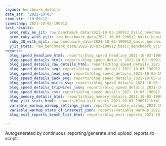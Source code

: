 ```yaml
---
layout: benchmark_details
date_str: '2021-10-03'
time_str: '19:09:12'
timestamp: 2021-10-03-190912
test_results:
  prod_ruby_no_jit: raw_benchmark_data/2021-10-03-190912_basic_benchmark_prod_ruby_no_jit.json
  prod_ruby_with_yjit: raw_benchmark_data/2021-10-03-190912_basic_benchmark_prod_ruby_with_yjit.json
  ruby_30_with_mjit: raw_benchmark_data/2021-10-03-190912_basic_benchmark_ruby_30_with_mjit.json
  yjit_stats: raw_benchmark_data/2021-10-03-190912_basic_benchmark_yjit_stats.json
reports:
  blog_speed_headline_html: reports/blog_speed_headline_2021-10-03-190912.html
  blog_speed_details_html: reports/blog_speed_details_2021-10-03-190912.html
  blog_speed_details_raw_details_html: reports/blog_speed_details_2021-10-03-190912.raw_details.html
  blog_speed_details_svg: reports/blog_speed_details_2021-10-03-190912.svg
  blog_speed_details_head_svg: reports/blog_speed_details_2021-10-03-190912.head.svg
  blog_speed_details_back_svg: reports/blog_speed_details_2021-10-03-190912.back.svg
  blog_speed_details_micro_svg: reports/blog_speed_details_2021-10-03-190912.micro.svg
  blog_speed_details_tripwires_json: reports/blog_speed_details_2021-10-03-190912.tripwires.json
  blog_speed_details_csv: reports/blog_speed_details_2021-10-03-190912.csv
  blog_memory_details_html: reports/blog_memory_details_2021-10-03-190912.html
  blog_yjit_stats_html: reports/blog_yjit_stats_2021-10-03-190912.html
  variable_warmup_warmup_settings_json: reports/variable_warmup_2021-10-03-190912.warmup_settings.json
  variable_warmup_stats_of_interest_json: reports/variable_warmup_2021-10-03-190912.stats_of_interest.json
  blog_exit_reports_bench_list_html: reports/blog_exit_reports_2021-10-03-190912.bench_list.html

---
```

Autogenerated by continuous_reporting/generate_and_upload_reports.rb script.
